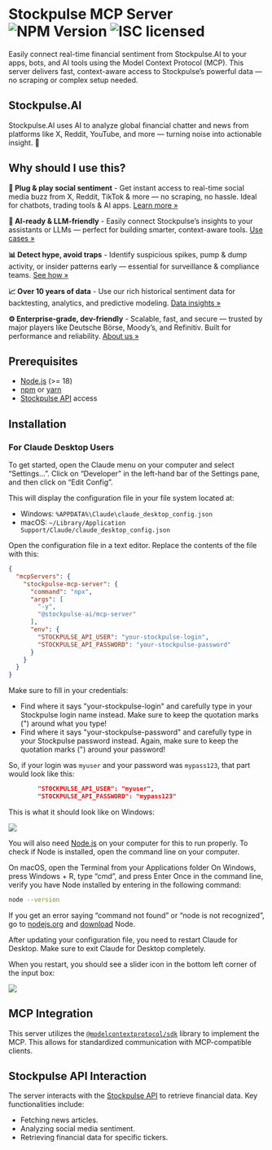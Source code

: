 # Stockpulse MCP Server ![NPM Version](https://img.shields.io/npm/v/%40stockpulse-ai%2Fmcp-server) ![ISC licensed](https://img.shields.io/npm/l/%40stockpulse-ai%2Fmcp-server)

Easily connect real-time financial sentiment from Stockpulse.AI to your apps, bots, and AI tools using the Model Context Protocol (MCP). This server delivers fast, context-aware access to Stockpulse’s powerful data — no scraping or complex setup needed.

## Stockpulse.AI

Stockpulse.AI uses AI to analyze global financial chatter and news from platforms like X, Reddit, YouTube, and more — turning noise into actionable insight. 🚀

## Why should I use this?

**🚀 Plug & play social sentiment** - Get instant access to real-time social media buzz from X, Reddit, TikTok & more — no scraping, no hassle. Ideal for chatbots, trading tools & AI apps. [Learn more »](https://stockpulse.ai/products/)

**🧠 AI-ready & LLM-friendly** - Easily connect Stockpulse’s insights to your assistants or LLMs — perfect for building smarter, context-aware tools. [Use cases »](https://stockpulse.ai/use-cases/)

**📊 Detect hype, avoid traps** - Identify suspicious spikes, pump & dump activity, or insider patterns early — essential for surveillance & compliance teams. [See how »](https://stockpulse.ai/use-cases/surveillance/)

**📈 Over 10 years of data** - Use our rich historical sentiment data for backtesting, analytics, and predictive modeling. [Data insights »](https://stockpulse.ai/products/)

**⚙️ Enterprise-grade, dev-friendly** - Scalable, fast, and secure — trusted by major players like Deutsche Börse, Moody’s, and Refinitiv. Built for performance and reliability. [About us »](https://stockpulse.ai/company/#about-us)

## Prerequisites

* [Node.js](https://nodejs.org/) (>= 18)
* [npm](https://www.npmjs.com/) or [yarn](https://yarnpkg.com/)
* [Stockpulse API](https://app.stockpulse.ai/pricing) access

## Installation

### For Claude Desktop Users

To get started, open the Claude menu on your computer and select “Settings…”.
Click on “Developer” in the left-hand bar of the Settings pane, and then click on “Edit Config”.

This will display the configuration file in your file system located at:

- Windows: `%APPDATA%\Claude\claude_desktop_config.json`
- macOS: `~/Library/Application Support/Claude/claude_desktop_config.json`

Open the configuration file in a text editor. Replace the contents of the file with this:

```json
{
  "mcpServers": {
    "stockpulse-mcp-server": {
      "command": "npx",
      "args": [
        "-y",
        "@stockpulse-ai/mcp-server"
      ],
      "env": {
        "STOCKPULSE_API_USER": "your-stockpulse-login",
        "STOCKPULSE_API_PASSWORD": "your-stockpulse-password"
      }
    }
  }
}
```

Make sure to fill in your credentials:
- Find where it says "your-stockpulse-login" and carefully type in your Stockpulse login name instead. Make sure to keep the quotation marks (") around what you type!
- Find where it says "your-stockpulse-password" and carefully type in your Stockpulse password instead. Again, make sure to keep the quotation marks (") around your password!

So, if your login was `myuser` and your password was `mypass123`, that part would look like this:
```json
        "STOCKPULSE_API_USER": "myuser",
        "STOCKPULSE_API_PASSWORD": "mypass123"
```

This is what it should look like on Windows:

<img src="https://raw.githubusercontent.com/stockpulse-ai/mcp-server-typescript/refs/tags/v1.0.0/docs/claude-desktop-1.gif" />

You will also need [Node.js](https://nodejs.org/) on your computer for this to run properly.
To check if Node is installed, open the command line on your computer.

On macOS, open the Terminal from your Applications folder
On Windows, press Windows + R, type “cmd”, and press Enter
Once in the command line, verify you have Node installed by entering in the following command:

```bash
node --version
```
If you get an error saying “command not found” or “node is not recognized”, go to [nodejs.org](https://nodejs.org/) and 
[download](https://nodejs.org/en/download) Node.

After updating your configuration file, you need to restart Claude for Desktop.
Make sure to exit Claude for Desktop completely.

When you restart, you should see a slider icon in the bottom left corner of the input box:

<img src="https://raw.githubusercontent.com/stockpulse-ai/mcp-server-typescript/refs/tags/v1.0.0/docs/claude-desktop-2.gif" />

## MCP Integration

This server utilizes the [`@modelcontextprotocol/sdk`](https://www.npmjs.com/package/@modelcontextprotocol/sdk)
library to implement the MCP. This allows for standardized communication with MCP-compatible clients.

## Stockpulse API Interaction

The server interacts with the [Stockpulse API](https://app.stockpulse.ai/pricing) to retrieve financial data.
Key functionalities include:

* Fetching news articles.
* Analyzing social media sentiment.
* Retrieving financial data for specific tickers.
